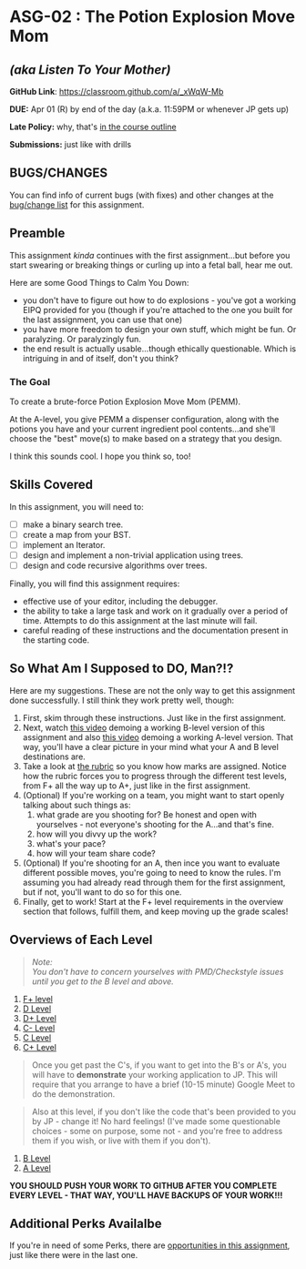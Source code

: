 # ASG-02 : The Potion Explosion Move Mom

## _(aka Listen To Your Mother)_

**GitHub Link**: https://classroom.github.com/a/_xWqW-Mb

**DUE:** Apr 01 (R) by end of the day (a.k.a. 11:59PM or whenever JP gets up)

**Late Policy:** why, that's [in the course outline](https://github.com/MRU-CSIS-2503-202101-001/course-resources#assignments-1)

**Submissions:** just like with drills

## BUGS/CHANGES

You can find info of current bugs (with fixes) and other changes at the [bug/change list](bug-change-list.md) for this assignment.

## Preamble

This assignment _kinda_ continues with the first assignment...but before you start swearing or breaking things or curling up into a fetal ball, hear me out.

Here are some Good Things to Calm You Down:

- you don't have to figure out how to do explosions - you've got a working EIPQ provided for you (though if you're attached to the one you built for the last assignment, you can use that one)
- you have more freedom to design your own stuff, which might be fun. Or paralyzing. Or paralyzingly fun.
- the end result is actually usable...though ethically questionable. Which is intriguing in and of itself, don't you think?

### The Goal

To create a brute-force Potion Explosion Move Mom (PEMM).

At the A-level, you give PEMM a dispenser configuration, along with the potions you have and your current ingredient pool contents...and she'll choose the "best" move(s) to make based on a strategy that you design.

I think this sounds cool. I hope you think so, too!

## Skills Covered

In this assignment, you will need to:

- [ ] make a binary search tree.
- [ ] create a map from your BST.
- [ ] implement an Iterator<E>.
- [ ] design and implement a non-trivial application using trees.
- [ ] design and code recursive algorithms over trees.

Finally, you will find this assignment requires:

- effective use of your editor, including the debugger.
- the ability to take a large task and work on it gradually over a period of time. Attempts to do this assignment at the last minute will fail.
- careful reading of these instructions and the documentation present in the starting code.


## So What Am I Supposed to DO, Man?!?

Here are my suggestions. These are not the only way to get this assignment done successfully. I still think they work pretty well, though:

1. First, skim through these instructions. Just like in the first assignment. 
1. Next, watch [this video](https://youtu.be/8oUPc_GZAJ0) demoing a working B-level version of this assignment and also [this video](https://youtu.be/9gIEfElbiAs) demoing a working A-level version. That way, you'll have a clear picture in your mind what your A and B level destinations are.
1. Take a look at [the rubric](rubric.md) so you know how marks are assigned. Notice how the rubric forces you to progress through the different test levels, from F+ all the way up to A+, just like in the first assignment.
1. (Optional) If you're working on a team, you might want to start openly talking about such things as:
   1. what grade are you shooting for? Be honest and open with yourselves - not everyone's shooting for the A...and that's fine.
   2. how will you divvy up the work?
   3. what's your pace? 
   4. how will your team share code?
1. (Optional) If you're shooting for an A, then ince you want to evaluate different possible moves, you're going to need to know the rules. I'm assuming you had already read through them for the first assignment, but if not, you'll want to do so for this one.
1. Finally, get to work! Start at the F+ level requirements in the overview section that follows, fulfill them, and keep moving up the grade scales!

## Overviews of Each Level

> _Note:_  
> _You don't have to concern yourselves with PMD/Checkstyle issues until you get to the B level and above._

1. [F+ level](f-plus-level.md)
1. [D Level](d-level.md)
1. [D+ Level](d-plus-level.md)
1. [C- Level](c-minus-level.md)
1. [C Level](c-level.md)
1. [C+ Level](c-plus-level.md)

> Once you get past the C's, if you want to get into the B's or A's, you will have to **demonstrate** your working application to JP. This will require that you arrange to have a brief (10-15 minute) Google Meet to do the demonstration.

> Also at this level, if you don't like the code that's been provided to you by JP - change it! No hard feelings! (I've made some questionable choices - some on purpose, some not - and you're free to address them if you wish, or live with them if you don't).

1. [B Level](b-level.md)
2. [A Level](a-level.md)

**YOU SHOULD PUSH YOUR WORK TO GITHUB AFTER YOU COMPLETE EVERY LEVEL - THAT WAY, YOU'LL HAVE BACKUPS OF YOUR WORK!!!**

## Additional Perks Availalbe

If you're in need of some Perks, there are [opportunities in this assignment](perk-opportunities.md), just like there were in the last one.


